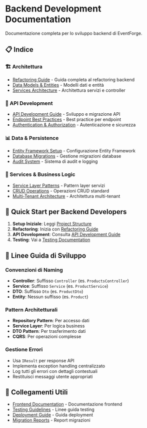 # Backend Development Documentation

Documentazione completa per lo sviluppo backend di EventForge.

## 📋 Indice

### 🏗️ Architettura
- [Refactoring Guide](./refactoring-guide.md) - Guida completa al refactoring backend
- [Data Models & Entities](./data-models.md) - Modelli dati e entità
- [Services Architecture](./services-controllers.md) - Architettura servizi e controller

### 🔌 API Development
- [API Development Guide](./api-development.md) - Sviluppo e migrazione API
- [Endpoint Best Practices](./api-best-practices.md) - Best practice per endpoint
- [Authentication & Authorization](./auth-security.md) - Autenticazione e sicurezza

### 📊 Data & Persistence
- [Entity Framework Setup](./ef-setup.md) - Configurazione Entity Framework
- [Database Migrations](./migrations.md) - Gestione migrazioni database
- [Audit System](./audit-system.md) - Sistema di audit e logging

### 🔄 Services & Business Logic
- [Service Layer Patterns](./service-patterns.md) - Pattern layer servizi
- [CRUD Operations](./crud-operations.md) - Operazioni CRUD standard
- [Multi-Tenant Architecture](./multi-tenant.md) - Architettura multi-tenant

## 🚀 Quick Start per Backend Developers

1. **Setup Iniziale**: Leggi [Project Structure](../core/project-structure.md)
2. **Refactoring**: Inizia con [Refactoring Guide](./refactoring-guide.md)
3. **API Development**: Consulta [API Development Guide](./api-development.md)
4. **Testing**: Vai a [Testing Documentation](../testing/)

## 📝 Linee Guida di Sviluppo

### Convenzioni di Naming
- **Controller**: Suffisso `Controller` (es. `ProductsController`)
- **Service**: Suffisso `Service` (es. `ProductService`)
- **DTO**: Suffisso `Dto` (es. `ProductDto`)
- **Entity**: Nessun suffisso (es. `Product`)

### Pattern Architetturali
- **Repository Pattern**: Per accesso dati
- **Service Layer**: Per logica business
- **DTO Pattern**: Per trasferimento dati
- **CQRS**: Per operazioni complesse

### Gestione Errori
- Usa `IResult` per response API
- Implementa exception handling centralizzato
- Log tutti gli errori con dettagli contestuali
- Restituisci messaggi utente appropriati

## 🔗 Collegamenti Utili

- [Frontend Documentation](../frontend/) - Documentazione frontend
- [Testing Guidelines](../testing/) - Linee guida testing
- [Deployment Guide](../deployment/) - Guida deployment
- [Migration Reports](../migration/) - Report migrazioni